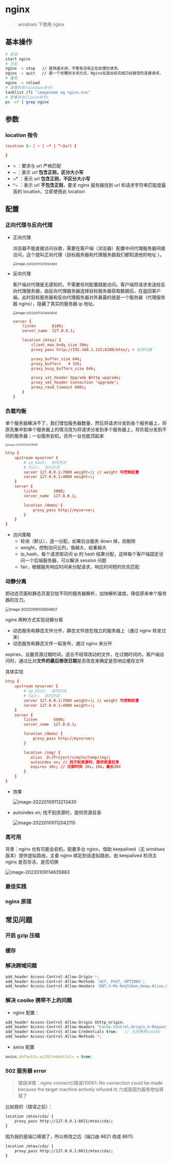 # nginx

> windows 下使用 nginx

## 基本操作

```bash
# 启动
start nginx
# 关机
nginx -s stop   // 是快速关闭，不管有没有正在处理的请求。
nginx -s quit   // 是一个优雅的关闭方式，Nginx在退出前完成已经接受的连接请求。
# 重启
nginx -s reload
# 查看状态(windows命令)
tasklist /fi "imagename eq nginx.exe"
# 查看状态(linux命令)
ps -ef | grep nginx
```

## 参数

### location 指令

```conf
location [= | ~ | ~* | ^~]url {

}
```

-   = ：要求与 url 严格匹配
-   ~ ：表示 url **包含正则，区分大小写**
-   ~\* ：表示 url **包含正则，不区分大小写**
-   ^~ ：表示 url **不包含正则**，要求 nginx 服务器找到 url 和请求字符串匹配度最高的 location，立即使用此 location

## 配置

### 正向代理与反向代理

-   正向代理

    浏览器不能直接访问谷歌，需要在客户端（浏览器）配置中间代理服务器间接访问，这个就叫正向代理（目标服务器和代理服务器我们都知道他的地址 ）。

     <img src="D:\Project\image-host\img/image-20220107223520483.png" alt="image-20220107223520483" style="zoom:67%;" />

*   反向代理

    客户端对代理是无感知的，不需要任何配置就能访问。客户端将请求发送给反向代理服务器，由反向代理服务器选择目标服务器获取数据后，在返回客户端，此时目标服务器和反向代理服务器对外暴露的就是一个服务器（代理服务器 nginx），隐藏了真实的服务器 ip 地址。

    <img src="D:\Project\image-host\img/image-20220107223443530.png" alt="image-20220107223443530" style="zoom:67%;" />

    ```conf {3,2,7}
    server {
        listen       8100;
        server_name  127.0.0.1;

        location /mtex/ {
            client_max_body_size 50m;
            proxy_pass http://192.168.1.131:8100/mtex/; # 反向代理

            proxy_buffer_size 64k;
            proxy_buffers   4 32k;
            proxy_busy_buffers_size 64k;

    		proxy_set_header Upgrade $http_upgrade;
    		proxy_set_header Connection "upgrade";
    		proxy_read_timeout 600s;
        }
    }

    ```

### 负载均衡

单个服务器解决不了，我们增加服务器数量，然后将请求分发到各个服务器上，将原先集中到单个服务器上的情况改为将请求分发到多个服务器上，将负载分发到不同的服务器；一台服务宕机，另外一台也能顶起来

<img src="D:\Project\image-host\img/image-20220107224016595.png" alt="image-20220107224016595" style="zoom: 50%;" />

```conf {2,3,4,5,6,7,12,13,14}
http {
	upstream myserver {
        # ip_hash;  访问方式
        # fair;  访问方式
        server 127.0.0.1:7000 weight=3; // weight 可控制权重
        server 127.0.0.1:4000 weight=1;
    }
    server {
        listen       5000;
        server_name  127.0.0.1;

        location /demo/ {
            proxy_pass http://myserver;
        }
    }
}
```

-   访问策略
    -   轮询（默认），逐一分配，如果后台服务 down 掉，则剔除
    -   weight，控制访问比列，值越大，权重越大
    -   ip_hash，每个请求按访问 ip 的 hash 结果分配，这样每个客户端固定访问一个后端服务器，可以解决 session 问题
    -   fair，根据服务响应时间来分配请求，响应时间短的优先匹配

### 动静分离

把动态页面和静态页面交给不同的服务器解析，加快解析速度。降低原来单个服务器的压力。

<img src="D:\Project\image-host\img/image-20220109105604607.png" alt="image-20220109105604607" style="zoom: 80%;" />

nginx 两种方式实现动静分离

-   动态服务和静态文件分开，静态文件放在独立的服务器上（通过 nginx 转发过来）
-   动态服务和静态文件一起发布，通过 nginx 来分开

expires，设置资源过期时间，适合不经常改动的文件，在过期时间内，客户端访问时，通过比对**文件的最后修改日期**是否改变来确定是否响应缓存文件

具体实现

```conf {2,3,4,5,6,7,12,13,14,16,17,18,19}
http {
	upstream myserver {
        # ip_hash;  访问方式
        # fair;  访问方式
        server 127.0.0.1:7000 weight=3; // weight 可控制权重
        server 127.0.0.1:4000 weight=1;
    }
    server {
        listen       5000;
        server_name  127.0.0.1;

        location /demo/ {
            proxy_pass http://myserver;
        }

        location /img/ {
           alias  D:/Project/simple/temp/img/;
           autoindex on; // 找不到资源时，提供资源目录
           expires 10s; // 过期时间 10s，10d，最长30d
        }
    }
}
```

-   效果

    ![image-20220109113213430](D:\Project\image-host\img/image-20220109113213430.png)

*   autoindex on; 找不到资源时，提供资源目录

    ![image-20220109112042115](D:\Project\image-host\img/image-20220109112042115.png)

### 高可用

背景：nginx 也有可能会宕机，配置多台 nginx，借助 keepalived（无 windows 版本）提供虚拟路由，主备 nginx 绑定到该虚拟路由，由 keepalived 检测主 nginx 是否存活，是否切换

![image-20220109114635883](D:\Project\image-host\img/image-20220109114635883.png)

### 最佳实践

### nginx 原理

## 常见问题

### 开启 gzip 压缩

### 缓存

### 解决跨域问题

```js
add_header Access-Control-Allow-Origin *;
add_header Access-Control-Allow-Methods 'GET, POST, OPTIONS';
add_header Access-Control-Allow-Headers 'DNT,X-Mx-ReqToken,Keep-Alive,User-Agent,X-Requested-With,If-Modified-Since,Cache-Control,Content-Type,Authorization';
```

### 解决 cooike 携带不上的问题

-   nginx 配置：

```js {3}
add_header Access-Control-Allow-Origin $http_origin;
add_header Access-Control-Allow-Headers "Cache-Control,Origin,X-Requested-With,Content-Type,Accept,token,Access-Token,x-csrf-token,Authorization";
add_header Access-Control-Allow-Credentials true;	// 允许携带cooike
add_header Access-Control-Allow-Methods *;
```

-   axios 配置

```js
axios.defaults.withCredentials = true;
```

### 502 服务器 error

> 错误详情：nginx connect()错误(10061: No connection could be made because the target machine actively refused it)
> 六成是因为服务地址转错了

比如我的（错误之前）：

```bash
location /mtex/cda/ {
    proxy_pass http://127.0.0.1:8621/mtex/cda/;
}
```

因为我的是端口填错了，所以修改之后（端口由 8621 改成 8611）

```bash
location /mtex/cda/ {
    proxy_pass http://127.0.0.1:8611/mtex/cda/;
}
```
